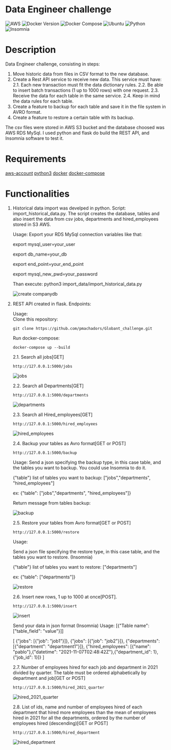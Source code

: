 <!-- <h1 align="center"> Globant Data Engineer challenge </h1> -->
# Data Engineer challenge

![AWS](https://img.shields.io/badge/account-AWS-green)
![Docker Version](https://img.shields.io/badge/docker-v20.10.21-blue)
![Docker Compose](https://img.shields.io/badge/docker--compose-v1.29.2-blue)
![Ubuntu](https://img.shields.io/badge/ubuntu-v22.04-blue)
![Python](https://img.shields.io/badge/python-v3.10-blue)
![Insomnia](https://img.shields.io/badge/insomnia-v2022.7.0-blue)

# Description
Data Engineer challenge, consisting in steps:

1. Move historic data from files in CSV format to the new database.
2. Create a Rest API service to receive new data. This service must have:
2.1. Each new transaction must fit the data dictionary rules.
2.2. Be able to insert batch transactions (1 up to 1000 rows) with one request.
2.3. Receive the data for each table in the same service.
2.4. Keep in mind the data rules for each table.
3. Create a feature to backup for each table and save it in the file system in AVRO format.
4. Create a feature to restore a certain table with its backup.

The csv files were stored in AWS S3 bucket and the database choosed was AWS RDS MySql. I used python and flask do build the REST API, and Insomnia software to test it.

# Requirements
[aws-account](https://aws.amazon.com/pt/console/) [python3](https://www.python.org/downloads/) [docker](https://docs.docker.com/engine/install/ubuntu/) [docker-compose](https://docs.docker.com/compose/install/)


# Functionalities
1. Historical data import was develped in python. Script: import_historical_data.py. The script creates the database, tables and also insert the data from csv jobs, departments and hired_employees stored in S3 AWS.

    Usage:
    Export your RDS MySql connection variables like that:

    export mysql_user=your_user
    
    export db_name=your_db
    
    export end_point=your_end_point
    
    export mysql_new_pwd=your_password
    
    Than execute:
    python3 import_data/import_historical_data.py

    ![create companydb](https://user-images.githubusercontent.com/113646668/209831732-c345b5ac-2ef3-4beb-8fe4-deedd26133de.png)

  
2. REST API created in flask. Endpoints:
 
   Usage:  
    Clone this repository:
     ```
     git clone https://github.com/pmachadors/Globant_challenge.git
     ```

    Run docker-compose:

     ```
     docker-compose up --build
     ```

   2.1. Search all jobs[GET]
   ```
   http://127.0.0.1:5000/jobs
   ```

   ![jobs](https://user-images.githubusercontent.com/113646668/209836147-c85eb023-c6c4-4785-88de-20e935fdbfe7.png)
   

   2.2. Search all Departments[GET]
   ```
   http://127.0.0.1:5000/departments
   ```

   ![departments](https://user-images.githubusercontent.com/113646668/209836198-201782a4-e7ed-402b-b91a-1603e53973b6.png)


   2.3. Search all Hired_employees[GET]
   ```
   http://127.0.0.1:5000/hired_employees
   ```
   ![hired_employees](https://user-images.githubusercontent.com/113646668/209836256-f8767cdc-fc24-4ada-934e-d6f81f216543.png)



   2.4. Backup your tables as Avro format[GET or POST]
   ```
   http://127.0.0.1:5000/backup
   ``` 

   Usage:
   Send a json specifying the backup type, in this case table, and the tables you want to backup. You could use Insomnia to do it.

   {"table"}
   list of tables you want to backup:
   ["jobs","departments", "hired_employees"]

   ex:
   {"table": ["jobs","departments", "hired_employees"]}

   Return message from tables backup:

   ![backup](https://user-images.githubusercontent.com/113646668/209832802-227db482-b9c4-4fba-9c79-5eb8765ec407.png)


   2.5. Restore your tables from Avro format[GET or POST]
   ```
   http://127.0.0.1:5000/restore
   ``` 

   Usage:
        
   Send a json file specifying the restore type, in this case table, and the tables you want to restore.
   (Insomnia)

   {"table"}
   list of tables you want to restore:
   ["departments"]

   ex:
   {"table": ["departments"]}

   ![restore](https://user-images.githubusercontent.com/113646668/209833454-6cf24180-5eb6-4721-9fb6-a90f8b49e016.png)



   2.6. Insert new rows, 1 up to 1000 at once[POST].
  

   ```
   http://127.0.0.1:5000/insert
   ```
   ![insert](https://user-images.githubusercontent.com/113646668/209837343-8e177ee9-f890-4f95-94f2-c567e7d186d6.png)


   Send your data in json format (Insomnia)
   Usage:
    [{"Table name": ["table_field": "value"}]]

   [
   {"jobs": [{"job": "job1"}]},
   {"jobs": [{"job": "job2"}]},
   {"departments": [{"department": "department1"}]},
   {"hired_employees": [{"name": "pablo"},{"datetime": "2021-11-07T02:48:42Z"},{"department_id": 1},{"job_id": 1}]}
   ]

   2.7. Number of employees hired for each job and department in 2021 divided by quarter. The table must be ordered alphabetically by department and job[GET or POST]
   ```
   http://127.0.0.1:5000/hired_2021_quarter
   ```
   ![hired_2021_quarter](https://user-images.githubusercontent.com/113646668/209837383-ce2e3917-a6c3-4d97-86f9-0f7b898f723b.png)



   2.8. List of ids, name and number of employees hired of each department that hired more employees than the mean of employees hired in 2021 for all the departments, ordered by the number of employees hired (descending)[GET or POST]
   ```
   http://127.0.0.1:5000/hired_department
   ```

   ![hired_department](https://user-images.githubusercontent.com/113646668/209837407-e05c1330-2137-43bf-84e3-c5c69aa9cca0.png)

 
  
  
